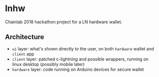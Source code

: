 # lnhw

Chainlab 2018 hackathon project for a LN hardware wallet.

## Architecture

- `ui` layer: what's shown directly to the user, on both `hardware` wallet and `client` app
- `client` layer: patched c-lightning and possible wrappers, running on linux desktop (possibly mobile later)
- `hardware` layer: code running on Arduino devices for secure wallet
